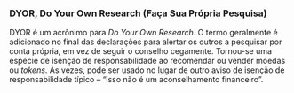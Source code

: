 ### DYOR, Do Your Own Research (Faça Sua Própria Pesquisa)

DYOR é um acrônimo para _Do Your Own Research_. O termo geralmente é adicionado no final das declarações para alertar os outros a pesquisar por conta própria, em vez de seguir o conselho cegamente. Tornou-se uma espécie de isenção de responsabilidade ao recomendar ou vender moedas ou _tokens_. Às vezes, pode ser usado no lugar de outro aviso de isenção de responsabilidade típico – “isso não é um aconselhamento financeiro”.
